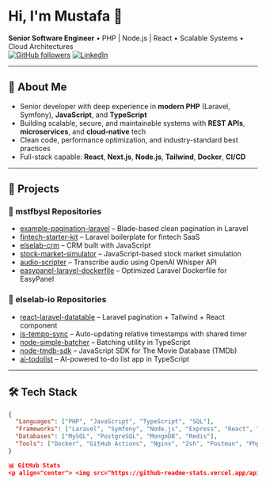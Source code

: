 # Hi, I'm Mustafa 👋

**Senior Software Engineer** • PHP | Node.js | React • Scalable Systems • Cloud Architectures  
[![GitHub followers](https://img.shields.io/github/followers/mstfbysl?label=Follow&style=social)](https://github.com/mstfbysl)
[![LinkedIn](https://img.shields.io/badge/LinkedIn-Connect-blue?logo=linkedin)](https://linkedin.com/in/mustafa-baysal-822171150/)

---

## 💼 About Me

- Senior developer with deep experience in **modern PHP** (Laravel, Symfony), **JavaScript**, and **TypeScript**
- Building scalable, secure, and maintainable systems with **REST APIs**, **microservices**, and **cloud-native** tech
- Clean code, performance optimization, and industry-standard best practices
- Full-stack capable: **React**, **Next.js**, **Node.js**, **Tailwind**, **Docker**, **CI/CD**

---

## 🚀 Projects

### 🔹 mstfbysl Repositories

- [example-pagination-laravel](https://github.com/mstfbysl/example-pagination-laravel) – Blade-based clean pagination in Laravel
- [fintech-starter-kit](https://github.com/mstfbysl/fintech-starter-kit) – Laravel boilerplate for fintech SaaS
- [elselab-crm](https://github.com/mstfbysl/elselab-crm) – CRM built with JavaScript
- [stock-market-simulator](https://github.com/mstfbysl/stock-market-simulator) – JavaScript-based stock market simulation
- [audio-scripter](https://github.com/mstfbysl/audio-scripter) – Transcribe audio using OpenAI Whisper API
- [easypanel-laravel-dockerfile](https://github.com/mstfbysl/easypanel-laravel-dockerfile) – Optimized Laravel Dockerfile for EasyPanel

### 🔹 elselab-io Repositories

- [react-laravel-datatable](https://github.com/elselab-io/react-laravel-datatable) – Laravel pagination + Tailwind + React component
- [js-tempo-sync](https://github.com/elselab-io/js-tempo-sync) – Auto-updating relative timestamps with shared timer
- [node-simple-batcher](https://github.com/elselab-io/node-simple-batcher) – Batching utility in TypeScript
- [node-tmdb-sdk](https://github.com/elselab-io/node-tmdb-sdk) – JavaScript SDK for The Movie Database (TMDb)
- [ai-todolist](https://github.com/elselab-io/ai-todolist) – AI-powered to-do list app in TypeScript

---

## 🛠️ Tech Stack

```json
{
  "Languages": ["PHP", "JavaScript", "TypeScript", "SQL"],
  "Frameworks": ["Laravel", "Symfony", "Node.js", "Express", "React", "Next.js"],
  "Databases": ["MySQL", "PostgreSQL", "MongoDB", "Redis"],
  "Tools": ["Docker", "GitHub Actions", "Nginx", "Zsh", "Postman", "PhpStorm", "VS Code"]
}

📊 GitHub Stats
<p align="center"> <img src="https://github-readme-stats.vercel.app/api?username=mstfbysl&show_icons=true&theme=github_dark&hide=stars&count_private=true" width="48%"/> <img src="https://github-readme-streak-stats.herokuapp.com?user=mstfbysl&theme=github-dark&hide_border=true" width="48%"/> </p>
